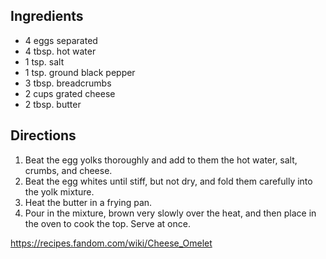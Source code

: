 ## Ingredients

- 4 eggs separated
- 4 tbsp. hot water
- 1 tsp. salt
- 1 tsp. ground black pepper
- 3 tbsp. breadcrumbs
- 2 cups grated cheese
- 2 tbsp. butter

## Directions

1. Beat the egg yolks thoroughly and add to them the hot water, salt, crumbs, and cheese.
1. Beat the egg whites until stiff, but not dry, and fold them carefully into the yolk mixture.
1. Heat the butter in a frying pan.
1. Pour in the mixture, brown very slowly over the heat, and then place in the oven to cook the top. Serve at once.

https://recipes.fandom.com/wiki/Cheese_Omelet
